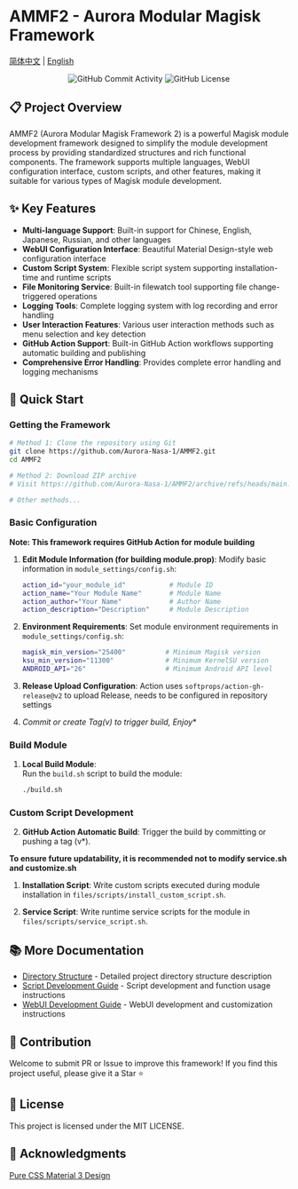 
# AMMF2 - Aurora Modular Magisk Framework

[简体中文](../README.md) | [English](README.md)

<div align="center">
    <img src="https://img.shields.io/github/commit-activity/w/Aurora-Nasa-1/AMMF2" alt="GitHub Commit Activity">
    <img src="https://img.shields.io/github/license/Aurora-Nasa-1/AMMF2" alt="GitHub License">
</div>

## 📋 Project Overview

AMMF2 (Aurora Modular Magisk Framework 2) is a powerful Magisk module development framework designed to simplify the module development process by providing standardized structures and rich functional components. The framework supports multiple languages, WebUI configuration interface, custom scripts, and other features, making it suitable for various types of Magisk module development.

## ✨ Key Features

- **Multi-language Support**: Built-in support for Chinese, English, Japanese, Russian, and other languages
- **WebUI Configuration Interface**: Beautiful Material Design-style web configuration interface
- **Custom Script System**: Flexible script system supporting installation-time and runtime scripts
- **File Monitoring Service**: Built-in filewatch tool supporting file change-triggered operations
- **Logging Tools**: Complete logging system with log recording and error handling
- **User Interaction Features**: Various user interaction methods such as menu selection and key detection
- **GitHub Action Support**: Built-in GitHub Action workflows supporting automatic building and publishing
- **Comprehensive Error Handling**: Provides complete error handling and logging mechanisms

## 🚀 Quick Start

### Getting the Framework

```bash
# Method 1: Clone the repository using Git
git clone https://github.com/Aurora-Nasa-1/AMMF2.git
cd AMMF2

# Method 2: Download ZIP archive
# Visit https://github.com/Aurora-Nasa-1/AMMF2/archive/refs/heads/main.zip

# Other methods...
```

### Basic Configuration

**Note: This framework requires GitHub Action for module building**

1. **Edit Module Information (for building module.prop)**:
   Modify basic information in `module_settings/config.sh`:

   ```bash
   action_id="your_module_id"           # Module ID
   action_name="Your Module Name"       # Module Name
   action_author="Your Name"            # Author Name
   action_description="Description"     # Module Description
   ```

2. **Environment Requirements**:
   Set module environment requirements in `module_settings/config.sh`:

   ```bash
   magisk_min_version="25400"          # Minimum Magisk version
   ksu_min_version="11300"             # Minimum KernelSU version
   ANDROID_API="26"                    # Minimum Android API level
   ```

3. **Release Upload Configuration**:
   Action uses `softprops/action-gh-release@v2` to upload Release, needs to be configured in repository settings

4. **Commit or create Tag(v*) to trigger build, Enjoy**

### Build Module

1. **Local Build Module**:  
   Run the `build.sh` script to build the module:  
   ```bash
   ./build.sh
   ```
   
### Custom Script Development
2. **GitHub Action Automatic Build**:
   Trigger the build by committing or pushing a tag (v*).

**To ensure future updatability, it is recommended not to modify service.sh and customize.sh**

1. **Installation Script**:
   Write custom scripts executed during module installation in `files/scripts/install_custom_script.sh`.

2. **Service Script**:
   Write runtime service scripts for the module in `files/scripts/service_script.sh`.

## 📚 More Documentation

- [Directory Structure](directory.md) - Detailed project directory structure description
- [Script Development Guide](script.md) - Script development and function usage instructions
- [WebUI Development Guide](webui.md) - WebUI development and customization instructions

## 🤝 Contribution

Welcome to submit PR or Issue to improve this framework! If you find this project useful, please give it a Star ⭐

## 📄 License

This project is licensed under the MIT LICENSE.

## 🙏 Acknowledgments

[Pure CSS Material 3 Design](https://github.com/jogemu/md3css)
